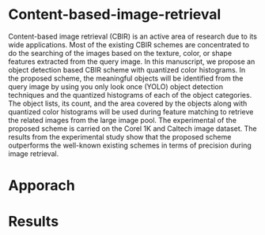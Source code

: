 # Content-based-image-retrieval

Content-based image retrieval (CBIR) is an active area of research due to its wide applications. Most of the existing CBIR schemes are concentrated to do the searching of the images based on the texture, color, or shape features extracted from the query image. In this manuscript, we propose an object detection based CBIR scheme with quantized color histograms. In the proposed scheme, the meaningful objects will be identified from the query image by using you only look once (YOLO) object detection techniques and the quantized histograms of each of the object categories.  The object lists, its count, and the area covered by the objects along with quantized color histograms will be used during feature matching to retrieve the related images from the large image pool. The experimental of the proposed scheme is carried on the Corel 1K and Caltech image dataset. The results from the experimental study show that the proposed scheme outperforms the well-known existing schemes in terms of precision during image retrieval. 

# Apporach

# Results
